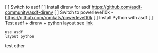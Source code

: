 [ ] Switch to asdf
[ ] Install direnv for asdf https://github.com/asdf-community/asdf-direnv
[ ] Switch to powerlevel10k - https://github.com/romkatv/powerlevel10k
[ ] Install Python with asdf
[ ] Test asdf + direnv + python layout see [link](https://github.com/asdf-vm/asdf/issues/636#issuecomment-776651905)
 
```shell
use asdf
layout python
```

test other 
